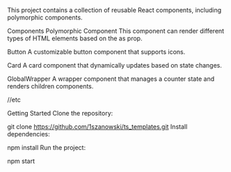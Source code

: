 This project contains a collection of reusable React components, including polymorphic components.

Components
Polymorphic Component
This component can render different types of HTML elements based on the as prop.

Button
A customizable button component that supports icons.

Card
A card component that dynamically updates based on state changes.

GlobalWrapper
A wrapper component that manages a counter state and renders children components.

//etc

Getting Started
Clone the repository:



git clone https://github.com/1szanowski/ts_templates.git
Install dependencies:


npm install
Run the project:


npm start
